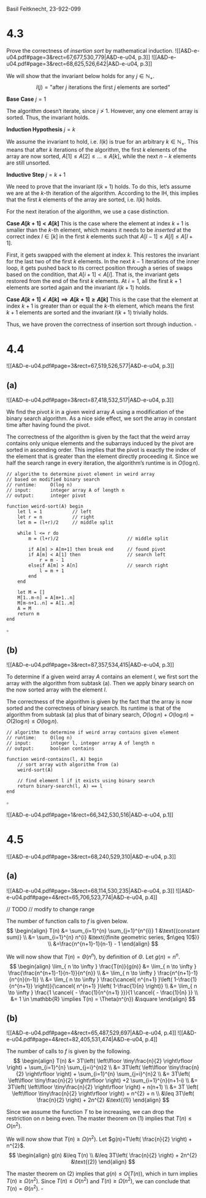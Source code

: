 
Basil Feitknecht, 23-922-099


# 4.3
Prove the correctness of *insertion sort* by mathematical induction.
![[A&D-e-u04.pdf#page=3&rect=67,677,530,779|A&D-e-u04, p.3]]
![[A&D-e-u04.pdf#page=3&rect=68,625,526,642|A&D-e-u04, p.3]]

We will show that the invariant below holds for any $j \in \mathbb{N}_{+}$.
$$
I(j) = \text{"after $j$ iterations the first $j$ elements are sorted“}
$$


**Base Case**
$j = 1$

The algorithm doesn‘t iterate, since $j \not> 1$. However, any one element array is sorted. Thus, the invariant holds.


**Induction Hypothesis**
$j=k$

We assume the invariant to hold, i.e. $I(k)$ is true for an arbitrary $k\in \mathbb{N}_{+}$. This means that after $k$ iterations of the algorithm, the first $k$ elements of the array are now sorted, $A[1] \leq A[2] \leq \dots \leq A[k]$, while the next $n-k$ elements are still unsorted.


**Inductive Step**
$j=k+1$

We need to prove that the invariant $I(k+1)$ holds. To do this, let‘s assume we are at the $k$-th iteration of the algorithm. According to the $\mathrm{IH}$, this implies that the first $k$ elements of the array are sorted, i.e. $I(k)$ holds.

For the next iteration of the algorithm, we use a case distinction.

**Case $A[k+1] < A[k]$**
This is the case where the element at index $k+1$ is smaller than the $k$-th element, which means it needs to be *inserted* at the correct index $l \in [k]$ in the first $k$ elements such that $A[l-1] \leq A[l] \leq A[l+1]$.

First, it gets swapped with the element at index $k$. This restores the invariant for the last two of the first $k$ elements. In the next $k-1$ iterations of the inner loop, it gets pushed back to its correct position through a series of swaps based on the condition, that $A[i+1]< A[i]$. That is, the invariant gets restored from the end of the first $k$ elements. At $i=1$, all the first $k+1$ elements are sorted again and the invariant $I(k+1)$ holds.


**Case $A[k+1] \not< A[k] \implies A[k+1] \geq A[k]$** 
This is the case that the element at index $k+1$ is greater than or equal the $k$-th element, which means the first $k+1$ elements are sorted and the invariant $I(k+1)$ trivially holds.

Thus, we have proven the correctness of insertion sort through induction.
$\square$

<div class="page-break" style="page-break-before: always;"></div>


# 4.4
![[A&D-e-u04.pdf#page=3&rect=67,519,526,577|A&D-e-u04, p.3]]

## (a)
![[A&D-e-u04.pdf#page=3&rect=87,418,532,517|A&D-e-u04, p.3]]

We find the pivot $k$ in a given weird array $A$ using a modification of the binary search algorithm. As a nice side effect, we sort the array in constant time after having found the pivot.

The correctness of the algorithm is given by the fact that the weird array contains only unique elements and the subarrays induced by the pivot are sorted in ascending order. This implies that the pivot is exactly the index of the element that is greater than the element directly proceeding it. Since we half the search range in every iteration, the algorithm’s runtime is in $O(\log n)$.

```
// algorithm to determine pivot element in weird array
// based on modified binary search
// runtime:		O(log n)
// input:		integer array A of length n
// output: 		integer pivot

function weird-sort(A) begin
	let l = 1			// left
	let r = n			// right
	let m = (l+r)/2		// middle split
	
	while l <= r do
		m = (l+r)/2							// middle split
		
		if A[m] > A[m+1] then break end		// found pivot
		if A[m] < A[1] then					// search left
			r = m - 1
		elseif A[m] > A[n]					// search right
			l = m + 1
		end
	end
	
	let M = []
	M[1..m-n] = A[m+1..n]
	M[m-n+1..n] = A[1..m]
	A = M	
	return m
end
```
$\square$

<div class="page-break" style="page-break-before: always;"></div>

## (b)
![[A&D-e-u04.pdf#page=3&rect=87,357,534,415|A&D-e-u04, p.3]]

To determine if a given weird array $A$ contains an element $l$, we first sort the array with the algorithm from subtask (a). Then we apply binary search on the now sorted array with the element $l$.

The correctness of the algorithm is given by the fact that the array is now sorted and the correctness of binary search. Its runtime is that of the algorithm from subtask (a) plus that of binary search, $O(\log n) + O(\log n) = O(2\log n) \leq O(\log n)$.

```
// algorithm to determine if weird array contains given element
// runtime:		O(log n)
// input:		integer l, integer array A of length n
// output:		boolean contains
 
function weird-contains(l, A) begin
	// sort array with algorithm from (a)
	weird-sort(A)
	
	// find element l if it exists using binary search
	return binary-search(l, A) == l
end
```
$\square$

<div class="page-break" style="page-break-before: always;"></div>


![[A&D-e-u04.pdf#page=1&rect=66,342,530,516|A&D-e-u04, p.1]]
# 4.5
![[A&D-e-u04.pdf#page=3&rect=68,240,529,310|A&D-e-u04, p.3]]

## (a)
![[A&D-e-u04.pdf#page=3&rect=68,114,530,235|A&D-e-u04, p.3]]
![[A&D-e-u04.pdf#page=4&rect=65,706,523,774|A&D-e-u04, p.4]]

// TODO // modify to change range

The number of function calls to $f$ is given below.
$$
\begin{align}
T(n) &= \sum_{i=1}^{n} \sum_{j=1}^{n^{i}} 1 &\text{(constant sum)} \\
&= \sum_{i=1}^{n} n^{i} &\text{(finite geometric series, $n\geq 10$)} \\
&=\frac{n^{n+1}-1}{n-1} - 1
\end{align}
$$

We will now show that $T(n) = \Theta(n^{n})$, by definition of $\Theta$. Let $g(n)=n^{n}$.
$$
\begin{align}
\lim_{ n \to \infty } \frac{T(n)}{g(n)} &= \lim_{ n \to \infty } \frac{\frac{n^{n+1}-1}{n-1}}{n^{n}} \\
&= \lim_{ n \to \infty } \frac{n^{n+1}-1}{n^{n}(n-1)} \\
&= \lim_{ n \to \infty } \frac{\cancel{ n^{n+1} }\left( 1-\frac{1}{n^{n+1}} \right)}{\cancel{ n^{n+1} }\left( 1-\frac{1}{n} \right)} \\
&= \lim_{ n \to \infty } \frac{1 \cancel{ - \frac{1}{n^{n+1} }}}{1 \cancel{ - \frac{1}{n} }} \\
&= 1 \in \mathbb{R} \implies T(n) = \Theta(n^{n}) &\square
\end{align}
$$

<div class="page-break" style="page-break-before: always;"></div>

## (b)
![[A&D-e-u04.pdf#page=4&rect=65,487,529,697|A&D-e-u04, p.4]]
![[A&D-e-u04.pdf#page=4&rect=82,405,531,474|A&D-e-u04, p.4]]

The number of calls to $f$ is given by the following.
$$
\begin{align}
T(n) &= 3T\left( \left\lfloor \tiny\frac{n}{2} \right\rfloor  \right) + \sum_{i=1}^{n} \sum_{j=i}^{n}2 \\
&= 3T\left( \left\lfloor \tiny\frac{n}{2} \right\rfloor  \right) + \sum_{i=1}^{n} \sum_{j=i}^{n}2 \\
&= 3T\left( \left\lfloor  \tiny\frac{n}{2} \right\rfloor \right) +2 \sum_{i=1}^{n}(n+1-i) \\
&= 3T\left( \left\lfloor \tiny\frac{n}{2} \right\rfloor  \right) + n(n+1) \\
&= 3T \left( \left\lfloor \tiny\frac{n}{2}  \right\rfloor  \right) + n^{2} + n \\
&\leq 3T\left( \frac{n}{2} \right) + 2n^{2} &\text{(1)}
\end{align}
$$

Since we assume the function $T$ to be increasing, we can drop the restriction on $n$ being even. The master theorem on $(1)$ implies that $T(n) \leq O(n^{2})$.

We will now show that $T(n) \geq \Omega(n^{2})$. Let $g(n)=T\left( \frac{n}{2} \right) + n^{2}$.
$$
\begin{align}
g(n) &\leq T(n) \\
&\leq 3T\left( \frac{n}{2} \right) + 2n^{2} &\text{(2)}
\end{align}
$$

The master theorem on $(2)$ implies that $g(n) \leq O(T(n))$, which in turn implies $T(n) \geq \Omega(n^{2})$. Since $T(n) \leq O(n^{2})$ and $T(n)\geq \Omega(n^{2})$, we can conclude that $T(n) =\Theta(n^{2})$.
$\square$
